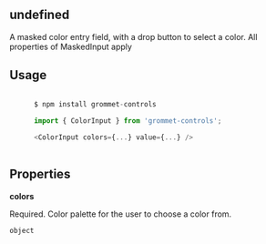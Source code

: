 ## undefined
A masked color entry field, with a drop button to select a color.
      All properties of MaskedInput apply
      

## Usage

```javascript

      $ npm install grommet-controls
 
      import { ColorInput } from 'grommet-controls';

      <ColorInput colors={...} value={...} />
    
```

## Properties

**colors**

Required. Color palette for the user to choose a color from.

```
object
```
  